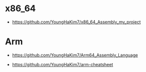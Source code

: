 # x86_64

- https://github.com/YoungHaKim7/x86_64_Assembly_my_project


# Arm

- https://github.com/YoungHaKim7/Arm64_Assembly_Language

- https://github.com/YoungHaKim7/arm-cheatsheet
